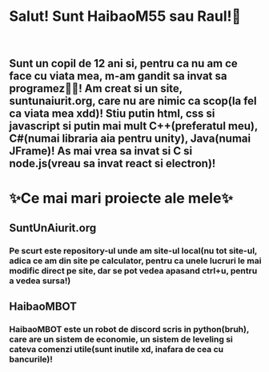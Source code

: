 <h1>Salut! Sunt HaibaoM55 sau Raul!👋</h1>
<br>
<h2>Sunt un copil de 12 ani si, pentru ca nu am ce face cu viata mea, m-am gandit sa invat sa programez👨‍💻! Am creat si un site, suntunaiurit.org, care nu are nimic ca scop(la fel ca viata mea xdd)! Stiu putin html, css si javascript si putin mai mult C++(preferatul meu), C#(numai libraria aia pentru unity), Java(numai JFrame)! As mai vrea sa invat si C si node.js(vreau sa invat react si electron)!</h2>
<h1>✨Ce mai mari proiecte ale mele✨</h1>
<h2>SuntUnAiurit.org</h2>
<h3>Pe scurt este repository-ul unde am site-ul local(nu tot site-ul, adica ce am din site pe calculator, pentru ca unele lucruri le mai modific direct pe site, dar se pot vedea apasand ctrl+u, pentru a vedea sursa!)</h3>
<h2>HaibaoMBOT</h2>
<h3>HaibaoMBOT este un robot de discord scris in python(bruh), care are un sistem de economie, un sistem de leveling si cateva comenzi utile(sunt inutile xd, inafara de cea cu bancurile)!
